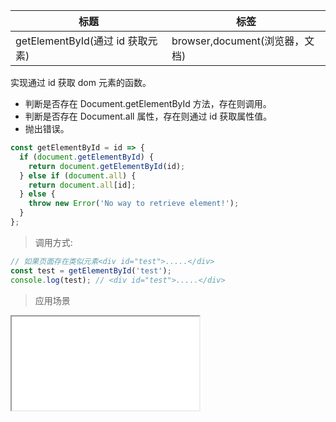 | 标题                             | 标签                           |
| -------------------------------- | ------------------------------ |
| getElementById(通过 id 获取元素) | browser,document(浏览器，文档) |

实现通过 id 获取 dom 元素的函数。

- 判断是否存在 Document.getElementById 方法，存在则调用。
- 判断是否存在 Document.all 属性，存在则通过 id 获取属性值。
- 抛出错误。

```js
const getElementById = id => {
  if (document.getElementById) {
    return document.getElementById(id);
  } else if (document.all) {
    return document.all[id];
  } else {
    throw new Error('No way to retrieve element!');
  }
};
```

> 调用方式:

```js
// 如果页面存在类似元素<div id="test">.....</div>
const test = getElementById('test');
console.log(test); // <div id="test">.....</div>
```

> 应用场景

<div class="code-editor" data-url="codes/javascript/html/getElementById.html" data-language="javascript"></div>

<iframe src="codes/javascript/html/getElementById.html"></iframe>
